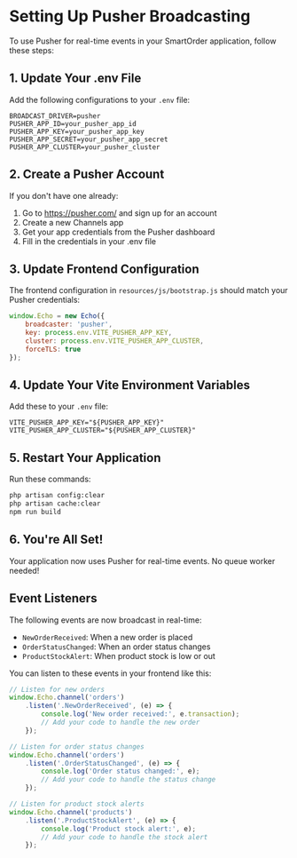 # Setting Up Pusher Broadcasting

To use Pusher for real-time events in your SmartOrder application, follow these steps:

## 1. Update Your .env File

Add the following configurations to your `.env` file:

```
BROADCAST_DRIVER=pusher
PUSHER_APP_ID=your_pusher_app_id
PUSHER_APP_KEY=your_pusher_app_key
PUSHER_APP_SECRET=your_pusher_app_secret
PUSHER_APP_CLUSTER=your_pusher_cluster
```

## 2. Create a Pusher Account

If you don't have one already:
1. Go to https://pusher.com/ and sign up for an account
2. Create a new Channels app
3. Get your app credentials from the Pusher dashboard
4. Fill in the credentials in your .env file

## 3. Update Frontend Configuration

The frontend configuration in `resources/js/bootstrap.js` should match your Pusher credentials:

```javascript
window.Echo = new Echo({
    broadcaster: 'pusher',
    key: process.env.VITE_PUSHER_APP_KEY,
    cluster: process.env.VITE_PUSHER_APP_CLUSTER,
    forceTLS: true
});
```

## 4. Update Your Vite Environment Variables

Add these to your `.env` file:

```
VITE_PUSHER_APP_KEY="${PUSHER_APP_KEY}"
VITE_PUSHER_APP_CLUSTER="${PUSHER_APP_CLUSTER}"
```

## 5. Restart Your Application

Run these commands:

```bash
php artisan config:clear
php artisan cache:clear
npm run build
```

## 6. You're All Set!

Your application now uses Pusher for real-time events. No queue worker needed!

## Event Listeners

The following events are now broadcast in real-time:

- `NewOrderReceived`: When a new order is placed
- `OrderStatusChanged`: When an order status changes
- `ProductStockAlert`: When product stock is low or out

You can listen to these events in your frontend like this:

```javascript
// Listen for new orders
window.Echo.channel('orders')
    .listen('.NewOrderReceived', (e) => {
        console.log('New order received:', e.transaction);
        // Add your code to handle the new order
    });

// Listen for order status changes
window.Echo.channel('orders')
    .listen('.OrderStatusChanged', (e) => {
        console.log('Order status changed:', e);
        // Add your code to handle the status change
    });

// Listen for product stock alerts
window.Echo.channel('products')
    .listen('.ProductStockAlert', (e) => {
        console.log('Product stock alert:', e);
        // Add your code to handle the stock alert
    });
```